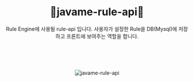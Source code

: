<div align=center>

<h1>🔧javame-rule-api🔧</h1>
Rule Engine에 사용될 rule-api 입니다. 
사용자가 설정한 Rule을 DB(Mysql)에 저장하고 프론트에 보여주는 역할을 합니다.
</br>
</br>

</br>
</br>
</br>

![javame-rule-api](https://github.com/user-attachments/assets/f00f51af-fb0a-46d3-8c3c-960016f75f4f)
</div>
